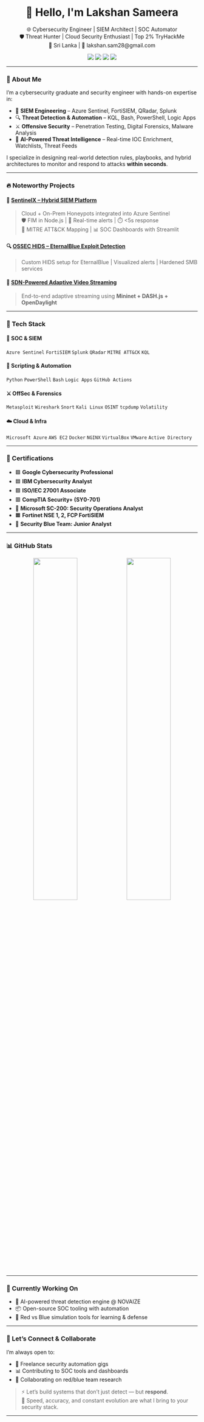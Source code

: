 <h1 align="center">👋 Hello, I'm Lakshan Sameera</h1>
<p align="center">
  🌐 Cybersecurity Engineer | SIEM Architect | SOC Automator <br>
  🛡️ Threat Hunter | Cloud Security Enthusiast | Top 2% TryHackMe <br>
  📍 Sri Lanka | 📨 lakshan.sam28@gmail.com
</p>

<p align="center">
  <a href="https://lsam-cyber.space" target="_blank"><img src="https://img.shields.io/badge/Portfolio-lsam--cyber.space-blue?style=for-the-badge&logo=google-chrome"></a>
  <a href="https://linkedin.com/in/lsam" target="_blank"><img src="https://img.shields.io/badge/LinkedIn-lsam-blue?style=for-the-badge&logo=linkedin"></a>
  <a href="https://github.com/Lsam18" target="_blank"><img src="https://img.shields.io/badge/GitHub-Lsam18-black?style=for-the-badge&logo=github"></a>
  <a href="mailto:lakshan.sam28@gmail.com"><img src="https://img.shields.io/badge/Email-Me-red?style=for-the-badge&logo=gmail"></a>
</p>

---

### 🧠 About Me

I’m a cybersecurity graduate and security engineer with hands-on expertise in:
- 🚨 **SIEM Engineering** – Azure Sentinel, FortiSIEM, QRadar, Splunk
- 🔍 **Threat Detection & Automation** – KQL, Bash, PowerShell, Logic Apps
- ⚔️ **Offensive Security** – Penetration Testing, Digital Forensics, Malware Analysis
- 🧠 **AI-Powered Threat Intelligence** – Real-time IOC Enrichment, Watchlists, Threat Feeds

I specialize in designing real-world detection rules, playbooks, and hybrid architectures to monitor and respond to attacks **within seconds**. 

---

### 🔥 Noteworthy Projects

#### 🚀 [SentinelX – Hybrid SIEM Platform](https://github.com/Lsam18/SentinelX-Hybrid-SIEM)
> Cloud + On-Prem Honeypots integrated into Azure Sentinel  
> 🛡️ FIM in Node.js | 🧠 Real-time alerts | ⏱️ <5s response  
> 🎯 MITRE ATT&CK Mapping | 📊 SOC Dashboards with Streamlit

#### 🔍 [OSSEC HIDS – EternalBlue Exploit Detection](https://medium.com/@lakshan.sam28/unveiling-ossec-hids-detecting-the-eternalblue-exploitation-275c6a243904)
> Custom HIDS setup for EternalBlue | Visualized alerts | Hardened SMB services

#### 🎥 [SDN-Powered Adaptive Video Streaming](https://drive.google.com/file/d/1bvIZ8KH1xiDovicwvwZs5XTNYR8_6Q93/view)
> End-to-end adaptive streaming using **Mininet + DASH.js + OpenDaylight**

---

### 🧰 Tech Stack

#### 💼 SOC & SIEM
`Azure Sentinel` `FortiSIEM` `Splunk` `QRadar` `MITRE ATT&CK` `KQL`

#### 🐍 Scripting & Automation
`Python` `PowerShell` `Bash` `Logic Apps` `GitHub Actions`

#### ⚔️ OffSec & Forensics
`Metasploit` `Wireshark` `Snort` `Kali Linux` `OSINT` `tcpdump` `Volatility`

#### ☁️ Cloud & Infra
`Microsoft Azure` `AWS EC2` `Docker` `NGINX` `VirtualBox` `VMware` `Active Directory`

---

### 🏅 Certifications

- 🟩 **Google Cybersecurity Professional**
- 🟦 **IBM Cybersecurity Analyst**
- 🟪 **ISO/IEC 27001 Associate**
- 🟥 **CompTIA Security+ (SY0-701)**
- 🔵 **Microsoft SC-200: Security Operations Analyst**
- 🟧 **Fortinet NSE 1, 2, FCP FortiSIEM**
- 🧩 **Security Blue Team: Junior Analyst**

---

### 📊 GitHub Stats

<p align="center">
  <img src="https://github-readme-stats.vercel.app/api?username=Lsam18&show_icons=true&theme=radical&count_private=true" width="48%">
  <img src="https://github-readme-streak-stats.herokuapp.com/?user=Lsam18&theme=radical" width="48%">
</p>

---

### 🌱 Currently Working On

- 🚧 AI-powered threat detection engine @ NOVAIZE
- 📦 Open-source SOC tooling with automation
- 🎯 Red vs Blue simulation tools for learning & defense

---

### 🤝 Let’s Connect & Collaborate

I’m always open to:
- 💼 Freelance security automation gigs
- 📊 Contributing to SOC tools and dashboards
- 🧪 Collaborating on red/blue team research

> ⚡ Let’s build systems that don’t just detect — but **respond**.  
> 🧠 Speed, accuracy, and constant evolution are what I bring to your security stack.

---

